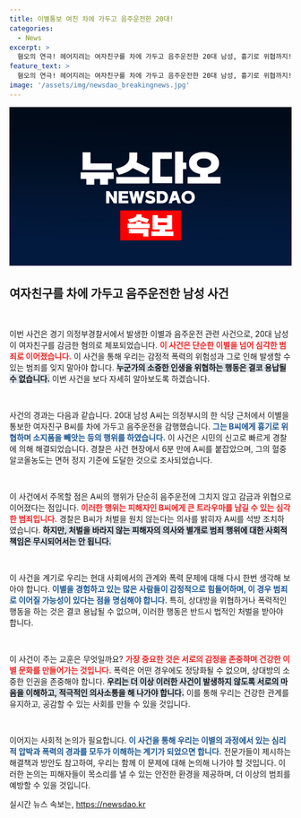 ```yaml
---
title: 이별통보 여친 차에 가두고 음주운전한 20대!
categories:
  - News
excerpt: >
  혐오의 연극! 헤어지려는 여자친구를 차에 가두고 음주운전한 20대 남성, 흉기로 위협까지! 시민의 신고로 덜미가 잡힌 이 사건의 전말을 밝혀보세요.
feature_text: >
  혐오의 연극! 헤어지려는 여자친구를 차에 가두고 음주운전한 20대 남성, 흉기로 위협까지! 시민의 신고로 덜미가 잡힌 이 사건의 전말을 밝혀보세요.
image: '/assets/img/newsdao_breakingnews.jpg'
---
```


<p><img src="/assets/img/newsdao_breakingnews.jpg" alt="bookingtag 속보" /></p>

<h2 data-ke-size="size26">여자친구를 차에 가두고 음주운전한 남성 사건</h2>

<p data-ke-size="size16">&nbsp;</p>

<p>이번 사건은 경기 의정부경찰서에서 발생한 이별과 음주운전 관련 사건으로, 20대 남성이 여자친구를 감금한 혐의로 체포되었습니다. <b><span style="color: #ee2323;">이 사건은 단순한 이별을 넘어 심각한 범죄로 이어졌습니다.</span></b> 이 사건을 통해 우리는 감정적 폭력의 위험성과 그로 인해 발생할 수 있는 범죄를 잊지 말아야 합니다. <b><span style="background-color: #21538527;">누군가의 소중한 인생을 위협하는 행동은 결코 용납될 수 없습니다.</span></b> 이번 사건을 보다 자세히 알아보도록 하겠습니다.</p>

<p data-ke-size="size16">&nbsp;</p>

<p>사건의 경과는 다음과 같습니다. 20대 남성 A씨는 의정부시의 한 식당 근처에서 이별을 통보한 여자친구 B씨를 차에 가두고 음주운전을 감행했습니다. <b><span style="color: #1a5490;">그는 B씨에게 흉기로 위협하며 소지품을 빼앗는 등의 행위를 하였습니다.</span></b> 이 사건은 시민의 신고로 빠르게 경찰에 의해 해결되었습니다. 경찰은 사건 현장에서 6분 만에 A씨를 붙잡았으며, 그의 혈중알코올농도는 면허 정지 기준에 도달한 것으로 조사되었습니다.</p>

<p data-ke-size="size16">&nbsp;</p>

<p>이 사건에서 주목할 점은 A씨의 행위가 단순히 음주운전에 그치지 않고 감금과 위협으로 이어졌다는 점입니다. <b><span style="color: #ee2323;">이러한 행위는 피해자인 B씨에게 큰 트라우마를 남길 수 있는 심각한 범죄입니다.</span></b> 경찰은 B씨가 처벌을 원치 않는다는 의사를 밝히자 A씨를 석방 조치하였습니다. <b><span style="background-color: #21538527;">하지만, 처벌을 바라지 않는 피해자의 의사와 별개로 범죄 행위에 대한 사회적 책임은 무시되어서는 안 됩니다.</span></b></p>

<p data-ke-size="size16">&nbsp;</p>

<p>이 사건을 계기로 우리는 현대 사회에서의 관계와 폭력 문제에 대해 다시 한번 생각해 보아야 합니다. <b><span style="color: #1a5490;">이별을 경험하고 있는 많은 사람들이 감정적으로 힘들어하며, 이 경우 범죄로 이어질 가능성이 있다는 점을 명심해야 합니다.</span></b> 특히, 상대방을 위협하거나 폭력적인 행동을 하는 것은 결코 용납될 수 없으며, 이러한 행동은 반드시 법적인 처벌을 받아야 합니다.</p>

<p data-ke-size="size16">&nbsp;</p>

<p>이 사건이 주는 교훈은 무엇일까요? <b><span style="color: #ee2323;">가장 중요한 것은 서로의 감정을 존중하며 건강한 이별 문화를 만들어가는 것입니다.</span></b> 폭력은 어떤 경우에도 정당화될 수 없으며, 상대방의 소중한 인권을 존중해야 합니다. <b><span style="background-color: #21538527;">우리는 더 이상 이러한 사건이 발생하지 않도록 서로의 마음을 이해하고, 적극적인 의사소통을 해 나가야 합니다.</span></b> 이를 통해 우리는 건강한 관계를 유지하고, 공감할 수 있는 사회를 만들 수 있을 것입니다.</p>

<p data-ke-size="size16">&nbsp;</p>

<p>이어지는 사회적 논의가 필요합니다. <b><span style="color: #1a5490;">이 사건을 통해 우리는 이별의 과정에서 있는 심리적 압박과 폭력의 경과를 모두가 이해하는 계기가 되었으면 합니다.</span></b> 전문가들이 제시하는 해결책과 방안도 참고하여, 우리는 함께 이 문제에 대해 논의해 나가야 할 것입니다. 이러한 논의는 피해자들이 목소리를 낼 수 있는 안전한 환경을 제공하며, 더 이상의 범죄를 예방할 수 있을 것입니다.</p>
실시간 뉴스 속보는, <a href="https://newsdao.kr" rel="dofollow">https://newsdao.kr</a>


